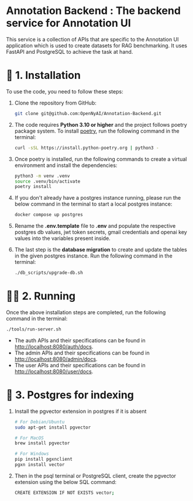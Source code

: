 # Annotation Backend : The backend service for Annotation UI

This service is a collection of APIs that are specific to the Annotation UI application which is used to create datasets for RAG benchmarking. It uses FastAPI and PostgreSQL to achieve the task at hand.

# 🔧 1. Installation

To use the code, you need to follow these steps:

1. Clone the repository from GitHub:

   ```bash
   git clone git@github.com:OpenNyAI/Annotation-Backend.git
   ```

2. The code requires **Python 3.10 or higher** and the project follows poetry package system. To install [poetry](https://python-poetry.org/docs/), run the following command in the terminal:

   ```bash
   curl -sSL https://install.python-poetry.org | python3 -
   ```

3. Once poetry is installed, run the following commands to create a virtual environment and install the dependencies:

   ```bash
   python3 -m venv .venv
   source .venv/bin/activate
   poetry install
   ```

4. If you don't already have a postgres instance running, please run the below command in the terminal to start a local postgres instance:
   ```bash
   docker compose up postgres
   ```

5. Rename the **.env.template** file to **.env** and populate the respective postgres db values, jwt token secrets, gmail credentials and openai key values into the variables present inside.

6. The last step is the **database migration** to create and update the tables in the given postgres instance. Run the following command in the terminal:

   ```bash
   ./db_scripts/upgrade-db.sh
   ```

# 🏃🏻 2. Running

Once the above installation steps are completed, run the following command in the terminal:

```bash
./tools/run-server.sh
```

* The auth APIs and their specifications can be found in [http://localhost:8080/auth/docs](http://localhost:8080/auth/docs).
* The admin APIs and their specifications can be found in [http://localhost:8080/admin/docs](http://localhost:8080/admin/docs).
* The user APIs and their specifications can be found in [http://localhost:8080/user/docs](http://localhost:8080/user/docs).


# 📃 3. Postgres for indexing

1. Install the pgvector extension in postgres if it is absent

   ```bash
   # For Debian/Ubuntu
   sudo apt-get install pgvector

   # For MacOS
   brew install pgvector

   # For Windows
   pip install pgxnclient
   pgxn install vector
   ```
2. Then in the psql terminal or PostgreSQL client, create the pgvector extension using the below SQL command:

   ```bash
   CREATE EXTENSION IF NOT EXISTS vector;
   ```
